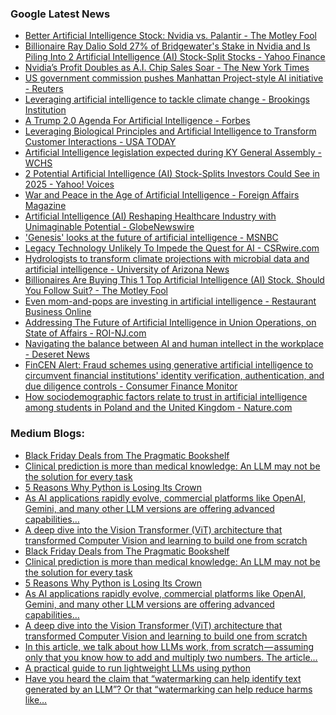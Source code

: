 ### Google Latest News
<!-- GOOGLE-NEWS-CONTENT:START -->

- [Better Artificial Intelligence Stock: Nvidia vs. Palantir - The Motley Fool](https://news.google.com/rss/articles/CBMimAFBVV95cUxQZkhmbG1LYTJFNjIxaXA2MDVneHlhYUdzU1ZlVVB3NWtDdi0yR29LUWpzUEZ6WDlZWFBJQ0xVRmgxRHlsYlJWYUpyTWVUV1pjaUNPQVAwRy1UaUdRZDQwVkVtREZQVkJFQmFxT1NPWnpjNG5rb1lyQkYxb1ZlckpmUC1icmZjaEdmY3ZpNGVEcjNnZXpVX1NYdA?oc=5)
- [Billionaire Ray Dalio Sold 27% of Bridgewater's Stake in Nvidia and Is Piling Into 2 Artificial Intelligence (AI) Stock-Split Stocks - Yahoo Finance](https://news.google.com/rss/articles/CBMigAFBVV95cUxNX084dTEzMUZSMm84T045X3U0eEdhZHl3dDVmdmZtNHpVeEJ4RTJVakVvZEd6T2MxcGZLZHFFM3pmaFl6VGN1WEFsTU8wQlV0MERlYzhYdlhWc0dEOFV2aVFyVUF6amZrLVJMcmJpQ3psQnJvMW1WeGpoOWNUTGxhTA?oc=5)
- [Nvidia’s Profit Doubles as A.I. Chip Sales Soar - The New York Times](https://news.google.com/rss/articles/CBMigAFBVV95cUxNMXd2MVRQc0tJOGVTaW5VRTVmTFduV05USHRNNUcwalJvNjNPV1RKWWdRdnlPdVduTXpxMmR4MjQ3SlM4NmdkYVVtZVRrNXYwZ0ktVGlOM2tmUlotbzNnQUFwTmNONUF3VGVxcUxVa0NQbmhSeG12UGtCdUxydXJsUA?oc=5)
- [US government commission pushes Manhattan Project-style AI initiative - Reuters](https://news.google.com/rss/articles/CBMi1wFBVV95cUxPZG1GWEN2Rzc1bDNIR1RjNXpfT3VVUFFDdFlHVE5QVUZrV1QxeVBsektjaFFUZF9fdGdoVHJoMGlGZ2w4TTJRZXl4eWEyZFRxRTVFYk1pVnFoZDlNQ1VCdk5YZk1DMy1EMmFZaG91TlNFckZJX05PNTJWVU1EbUM2bGtwckJLTEE5Y1kzcEN2SnpoZ0NwcXVwTm14R3VlaWxXS0I0dnlsVGpHY1VMMzd2SjY4N09lMWZJZmRBYTRfM0JuOGQ1T2FMZXR0QWYzS3BMcVlQdmFmSQ?oc=5)
- [Leveraging artificial intelligence to tackle climate change - Brookings Institution](https://news.google.com/rss/articles/CBMimAFBVV95cUxQZWtyWWU2SzlXamJ4Um03ajdqMGFNOGRXYnVKVGZzYlQtcHRKWkstQmJ6cVBzaUx5NGZvWFFhS0JEaGl5OGZTX2hEX2xveUdfQnh1VXdZZDd6NHhOQUZiNXRKaGtsNV9KRC12dlFBNjdBUkFpc2ZFYU01M1pQNWt4d1daUU9CU2xCWFVEaXU4YjBtRTMzQUhqTg?oc=5)
- [A Trump 2.0 Agenda For Artificial Intelligence - Forbes](https://news.google.com/rss/articles/CBMiogFBVV95cUxOWlZscTZfQTg5T3ZPVWdTcXZwMVFQVDhidFhHaTItel9EMC1ncUhycHd0OTFkbjRlazlhclcyWXF6VzlXS3E0a0hXOFpLUkljbUFEa1dDQUdTeU9Lc0ZCSFBQbS15U2NtTGY1OUxRQ2lfUFJGbE0wOG16dHNtYlMxMFdQeVoyWDgzSUJDVUZrTVlja3lyUktDam16WUQxWFVBcHc?oc=5)
- [Leveraging Biological Principles and Artificial Intelligence to Transform Customer Interactions - USA TODAY](https://news.google.com/rss/articles/CBMiigJBVV95cUxQdXc1XzF4ZWNDUWlidjJydTFHNnFRd012RjQzQUFCVWJGendDcGYySXV6NV9QVW55VzlOMFliaE1KVmFKWFYwM0s0TTBGOGZqRkhnUl9fUVcyUmFHdURMQk1sNkZOR045dmRUSGhiVUhobnFuZkhJN2tIQVVvQVlFYlptRDVpS3lpcklaclFmbXdGOE1iY2lVNmV1NHRpdnRYd2xlTlNWc20zT0ROTXlqazctUXpYNkRjWmNTQUdlQ1VOa05Da0VaaDFsUThlTEJxbGhwTVhISVppRmVYXzUzdk81ZURRUlFqZlJVbTJYYkQ5aWRKbkZSSDdpQ3ZUUnBfRGJOQS1OWVR2QQ?oc=5)
- [Artificial Intelligence legislation expected during KY General Assembly - WCHS](https://news.google.com/rss/articles/CBMiowFBVV95cUxOSUJMb2oxVGxQSHhVaXRwdmswVTR3TDMwTnRaTUlEZU9XNjlwUENsLURlcjlFU3RrMFB1eXY4TlhZdG5RMkZfNGVsWXNQMlpTUDhmSGxjVEhkUnRzTXNyb1JDZFZlUEZsUXprZkRCR3A5dzJnZGpIcGFETl9CMlpWWDRRdC0xVGlNY2FwRTRfaGV3ZmhmaUlQSGgya3NuOGdieUdj0gGoAUFVX3lxTE80SGg2VFpxd1c0SWhzNWY0a0hfUVI4eTA4NXRUcDc5Q1g2R2cwQ18xaUs1MFBDdl8zdnhGUVY1Rk94M2NyNUtiU1FaTHlHYjZxMzA0QmRXMGw1RmVzSU5JdFFZS1FuWE41TkpYOU5NZ0ZOUVBEc1h0aS1rdUx6OWkydlJ4Zk9LT3ctaGw1WFl0OUpUQkhYQ3NPUk1aeF9aRXhELXNLbnoxZA?oc=5)
- [2 Potential Artificial Intelligence (AI) Stock-Splits Investors Could See in 2025 - Yahoo! Voices](https://news.google.com/rss/articles/CBMikgFBVV95cUxOV0NULWt5dzRyeTNYWUNPRlJXenFsaktfNTBvNklpcEJJT3VHRkpnaVJxSVZmLVlFU3o5ODVZNmNUMFF3MG0wVllHMFlsa0dUZFR3TXJGbWNNWXVWVTFkdGpjQnBBeVBudm9hZmdYdmN1VEFKUlJ0UGJkci1RUEFXMmg3ZWI3b1QwajYtOGZJZ0p1dw?oc=5)
- [War and Peace in the Age of Artificial Intelligence - Foreign Affairs Magazine](https://news.google.com/rss/articles/CBMijwFBVV95cUxPUXJYVVZaSllOTW8wZEc1N0cyMFJhWmdWNzRIN1l1VHZmVTJNVmFRLUd4cElmZ1pxa2lBbGZpenZnYjNYVWl4NlI0Y2o5bWxya0N2Q29lZGpUR0dHOEsxckZ3WWF0d3ZrOTRqUmM5WldpbGVLcWZlZ3F5OXB4LXpxT3VpWkJEUGh2d3E4VzNnTQ?oc=5)
- [Artificial Intelligence (AI) Reshaping Healthcare Industry with Unimaginable Potential - GlobeNewswire](https://news.google.com/rss/articles/CBMi7AFBVV95cUxNQ3EySmdHeGZNLS1YelZCS1RjdWxqdnhYT2Rwb1d5WW83bjZNU2FTY3ZLQ0tRa1dtR25ZRHF0WmhiSzRVbFVocjZUZlhlMzkxWU9oY1BRVjYyaUJGdFRXX2x5YjBkYjFHZmNRX2NjYmxYRDVuOHVwckJjOFJNUXgyeGFKT09RYVdhMnQwLXRFVmwxNzBOd243c2hZUFJPMWNNc0dtNERUeUNubjl0QWl1Y2tMS0xZbFYtanFoeVZQQnVIdVZBYk5rSl83eFpPaEJsTE8tLTl4XzNuVlRSZlV4QkswVUlGeUlfbnhhMA?oc=5)
- ['Genesis' looks at the future of artificial intelligence - MSNBC](https://news.google.com/rss/articles/CBMirAFBVV95cUxQTmZSbE9iQ2J0ODRnbkswU0haMGhaNDlkYVR5dEJNTkZ4VDVPVEplbWpBM1dWWlBRWW1iOWNlSGNnbHVkNXdJbUNxV0tuMFZvckd1dGQxcHlGa1VKM1VYX1V4YWx4TUtDcWF2dHVkVURXZmFaNk9aVDE0T0FkbHJMTGVOVzZjdHlGTDN5QVNLVWs3Y1FxUFZIdXRPMDVkMk5uNW0wbWVOSFhHSEhC0gFkQVVfeXFMTXFObi1WSmhBOExKV2VXcjNIX3RTUnlzR1VlUFhFNjRQbFVyWE9Ec29hZnFVdlozc0w5UHY4Mm11Qi1Oa0I4SVZYWHdnQnpPQmRqXzVsbEhvVTNZVkdaM0Z2OXV3VQ?oc=5)
- [Legacy Technology Unlikely To Impede the Quest for AI - CSRwire.com](https://news.google.com/rss/articles/CBMivgFBVV95cUxPaHN1VF9IMGdwZ0gtTGh6SS1aVUtjckRabjlBWGhkNVNvbGhudUpyQTU4YW5zVmJLQXdielNxNmtDMjVpMWFBeWIzcUE1MjI2c3BuY3Jyd0xUdkZYNmM1a2d2eklfN3pBT1dRVnE0TmxBbWpvSi1TNi0wSU1QSFR4TDdTOGZiQWRldU1nckl1TzNJX2dfREhpUklrRmZNZjlnN1hTVHpLeXZ1eVd4VXFENFVwb29GWi12ZTFoVUln?oc=5)
- [Hydrologists to transform climate projections with microbial data and artificial intelligence - University of Arizona News](https://news.google.com/rss/articles/CBMitgFBVV95cUxPaEczRHhwd0NQakFlUTNFLUxSWFdHSG5TeHFzbjNyMTJIVk1naUVyLWNrUFJQT2k5UGdBcjZuaDVwMTlobWVodFFUTXM5eXZPOTBSSkZ5eEFyMjByS0ZFX3k4YVFUSEZSVzFfVm5LV1ZMSS1rZDV2TTFLMS1SNmVzcjVJNWtkVEs1Y2tyWUpHUTB3MnVrU3JhOFJ0Q2V2eHBzQnJqY0ZlQXBmTWRydjUzTl9OR0t5UQ?oc=5)
- [Billionaires Are Buying This 1 Top Artificial Intelligence (AI) Stock. Should You Follow Suit? - The Motley Fool](https://news.google.com/rss/articles/CBMimAFBVV95cUxQbmQzaUhVcHIxZ2xJMU10QnpoS1U4Qng5bEtvTXpRNGpDT3RpYzFQTno0S2c1OEJGek5LejRYMHFVVFc2elZmTkw5YjRsMG4zYlZNVWF4TGZHU25vVUVWN2JvQ0pGZkpXaWl3Z196S3NHTndtUGFITWNXU0xIaW14c25PaWpBXzZXdVh0a1llLThNY2F6LU1acA?oc=5)
- [Even mom-and-pops are investing in artificial intelligence - Restaurant Business Online](https://news.google.com/rss/articles/CBMipgFBVV95cUxOdVVqYnZRYnMyMF9VVFdwdm1KbTVYM3psbTlTbmxaNzdzbDBtZkxaSnNweFQzcmliN25VUTA1YnBQblRQNlNkNHNrSWNZZFItb2JsOS10cnMzcXg4dkxMeDZXdHpweElNdUNYWGY0QTMyRzIwbHRVUUVuY3RRZEFCbUdhQzlYZnN1UFhua3ZnVmxRMEdJWUZjMS1EZjR1Y3NKaU5wV193?oc=5)
- [Addressing The Future of Artificial Intelligence in Union Operations, on State of Affairs - ROI-NJ.com](https://news.google.com/rss/articles/CBMi2AFBVV95cUxNZzkwRDhxMU9xMnRLRHprRmRaX2E2NnJBWVphUEtpcVRGSTBLQ2RJYlY3RjNVaGxvamF2QndBSkZ3aTdrM2N0RjJ3VUo4QjJlS3ZBUE1ET19sLS12NDRGMVd3VUpCcXBoaTM1ZjJNbG01Yk9kMHY3THU2X0djc2VzTGJZXy0tT0xEVG1RbGpRd0pvWUZzaGxiaEhlYzFXc3BHN0E2UHVzUlFmLW1pdjQ4Ni1RbFBTTmp1TFU4eE56QzRVQ1psdXJpcEw1TVpUOExxYkNCUlFIMmE?oc=5)
- [Navigating the balance between AI and human intellect in the workplace - Deseret News](https://news.google.com/rss/articles/CBMikgFBVV95cUxNMkpobE9Va282bXYtdXFnd1lkTXlKR251QVE0Q0FYRHpRM01NTjVOc0Q0Mzd6YWp2VXhCdTRQRzZodUE3WEk1TjR5dXNQM0VOZ1pJRDFkVlEwZ2J1U3BjU0kzVE1oZ04tc0VIb1JHa21NOGh2cVlORkcxTXZ6ajE1Y1Y1bE9nOTA1QVMxLU5FMnY0Zw?oc=5)
- [FinCEN Alert: Fraud schemes using generative artificial intelligence to circumvent financial institutions' identity verification, authentication, and due diligence controls - Consumer Finance Monitor](https://news.google.com/rss/articles/CBMiwAJBVV95cUxQUU9HeUFQemJrMUZvMzRJUzgzLUtha3RCMWlJUG5XVEQ2MVRSUVUzcFFjSHd6MnppVDZBYk9Jdzlvb2QxVE9rZFFLcEMwTnhsTTR6YkhTQWVaR2tKc2ZfUklWenV6ajJ0bmpkaUlMWUtJMnVlZnV6ck1aS0tGYi1ycGZVZTVVZTdLbUk3OWJjRnZZMjhSTXFmME5JNXZZS1RfU1BFQ25JZ0c1eFJrTG5OOVEwbEN6QlhWc0lSV2s4RDZsYXBxTzZZSERHNWRmZ3l6dmtGM1lOQVhzM0FXU0NlZE5lU1I1UzlyVUZ1dTdFSm45bm5fUm9nSGFVeDRXMmx3U3RSSWJjM3h2d2I1WVdjNDZSRER5OHNaTl9XTW9ST09aREhPU3B2SlV6d3hXaVVNUDl0OF9kY09xLXZVbU1iSA?oc=5)
- [How sociodemographic factors relate to trust in artificial intelligence among students in Poland and the United Kingdom - Nature.com](https://news.google.com/rss/articles/CBMiX0FVX3lxTE9Ia0NJbmxUZ0otVlc1em1yQWRZSDJEMVg4VE4zTGFrQlpxeXBGXzBkZ3VkZjNjTlp6d2RMd3FLN1hOTzYtTnlBWGtLd295OEZ4eWdYU21GczUybXhEQXBR?oc=5)<!-- GOOGLE-NEWS-CONTENT:END -->

### Medium Blogs:
<!-- MEDIUM-CONTENT:START -->

- [Black Friday Deals from The Pragmatic Bookshelf](https://medium.com/pragmatic-programmers/future-tech-books-on-sale-2024-6d4bf4056162?source=topic_portal---recommended_stories---machine_learning---0-84--------------------43c51b5a_5b68_436a_a120_f3aa4ff9a124-------)
- [Clinical prediction is more than medical knowledge: An LLM may not be the solution for every task](https://medium.com/gitconnected/traditional-ml-still-reigns-why-llms-struggle-in-clinical-prediction-0717b72bd37e?source=topic_portal---recommended_stories---machine_learning---1-107--------------------43c51b5a_5b68_436a_a120_f3aa4ff9a124-------)
- [5 Reasons Why Python is Losing Its Crown](https://medium.com/stackademic/is-python-still-the-king-of-data-science-476f1e3191b3?source=topic_portal---recommended_stories---machine_learning---2-85--------------------43c51b5a_5b68_436a_a120_f3aa4ff9a124-------)
- [As AI applications rapidly evolve, commercial platforms like OpenAI, Gemini, and many other LLM versions are offering advanced capabilities…](https://medium.com/@alican-kiraz1/set-up-your-own-cybersecurity-focused-ai-development-training-and-fine-tuning-lab-at-home-8724b46006e7?source=topic_portal---recommended_stories---machine_learning---3-84--------------------43c51b5a_5b68_436a_a120_f3aa4ff9a124-------)
- [A deep dive into the Vision Transformer (ViT) architecture that transformed Computer Vision and learning to build one from scratch](https://medium.com/gitconnected/vision-transformers-completely-redefine-how-ai-perceives-the-real-world-e3a06b826760?source=topic_portal---recommended_stories---machine_learning---4-107--------------------43c51b5a_5b68_436a_a120_f3aa4ff9a124-------)
- [Black Friday Deals from The Pragmatic Bookshelf](https://medium.com/pragmatic-programmers/future-tech-books-on-sale-2024-6d4bf4056162?source=topic_portal---recommended_stories---machine_learning---0-84--------------------43c51b5a_5b68_436a_a120_f3aa4ff9a124-------)
- [Clinical prediction is more than medical knowledge: An LLM may not be the solution for every task](https://medium.com/gitconnected/traditional-ml-still-reigns-why-llms-struggle-in-clinical-prediction-0717b72bd37e?source=topic_portal---recommended_stories---machine_learning---1-107--------------------43c51b5a_5b68_436a_a120_f3aa4ff9a124-------)
- [5 Reasons Why Python is Losing Its Crown](https://medium.com/stackademic/is-python-still-the-king-of-data-science-476f1e3191b3?source=topic_portal---recommended_stories---machine_learning---2-85--------------------43c51b5a_5b68_436a_a120_f3aa4ff9a124-------)
- [As AI applications rapidly evolve, commercial platforms like OpenAI, Gemini, and many other LLM versions are offering advanced capabilities…](https://medium.com/@alican-kiraz1/set-up-your-own-cybersecurity-focused-ai-development-training-and-fine-tuning-lab-at-home-8724b46006e7?source=topic_portal---recommended_stories---machine_learning---3-84--------------------43c51b5a_5b68_436a_a120_f3aa4ff9a124-------)
- [A deep dive into the Vision Transformer (ViT) architecture that transformed Computer Vision and learning to build one from scratch](https://medium.com/gitconnected/vision-transformers-completely-redefine-how-ai-perceives-the-real-world-e3a06b826760?source=topic_portal---recommended_stories---machine_learning---4-107--------------------43c51b5a_5b68_436a_a120_f3aa4ff9a124-------)
- [In this article, we talk about how LLMs work, from scratch — assuming only that you know how to add and multiply two numbers. The article…](https://medium.com/towards-data-science/understanding-llms-from-scratch-using-middle-school-math-e602d27ec876?source=topic_portal---recommended_stories---machine_learning---5-85--------------------43c51b5a_5b68_436a_a120_f3aa4ff9a124-------)
- [A practical guide to run lightweight LLMs using python](https://medium.com/towards-data-science/building-a-local-voice-assistant-with-llms-and-neural-networks-on-your-cpu-laptop-95a876c11130?source=topic_portal---recommended_stories---machine_learning---6-84--------------------43c51b5a_5b68_436a_a120_f3aa4ff9a124-------)
- [Have you heard the claim that “watermarking can help identify text generated by an LLM”? Or that “watermarking can help reduce harms like…](https://medium.com/ai-advances/why-llm-watermarking-will-never-work-1b76bdeebbd1?source=topic_portal---recommended_stories---machine_learning---7-107--------------------43c51b5a_5b68_436a_a120_f3aa4ff9a124-------)<!-- MEDIUM-CONTENT:END -->
